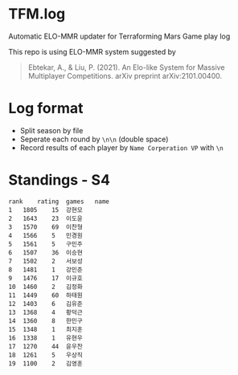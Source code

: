 # TFM.log
Automatic ELO-MMR updater for Terraforming Mars Game play log

This repo is using ELO-MMR system suggested by
> Ebtekar, A., & Liu, P. (2021). An Elo-like System for Massive Multiplayer Competitions. arXiv preprint arXiv:2101.00400.


# Log format
* Split season by file
* Seperate each round by `\n\n` (double space)
* Record results of each player by 
`Name Corperation VP`
with `\n`

# Standings - S4
```csv
rank	rating	games	name
1	1805	15	강현모
2	1643	23	이도윤
3	1570	69	이찬형
4	1566	5	민경원
5	1561	5	구민주
6	1507	36	이승현
7	1502	2	서보성
8	1481	1	강민준
9	1476	17	이규호
10	1460	2	김정화
11	1449	60	하태원
12	1403	6	김유준
13	1368	4	황덕근
14	1360	8	한민구
15	1348	1	최지훈
16	1338	1	유현우
17	1270	44	윤우찬
18	1261	5	우상직
19	1100	2	김영훈
```
